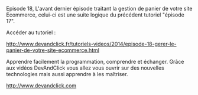 Episode 18, L'avant dernier épisode traitant la gestion de panier de votre site Ecommerce, celui-ci est une suite logique du précédent tutoriel "épisode 17".

Accéder au tutoriel :

http://www.devandclick.fr/tutoriels-videos/2014/episode-18-gerer-le-panier-de-votre-site-ecommerce.html



Apprendre facilement la programmation, comprendre et échanger.
Grâce aux vidéos DevAndClick vous allez vous ouvrir sur des nouvelles technologies mais aussi apprendre à les maîtriser.

http://www.devandclick.com